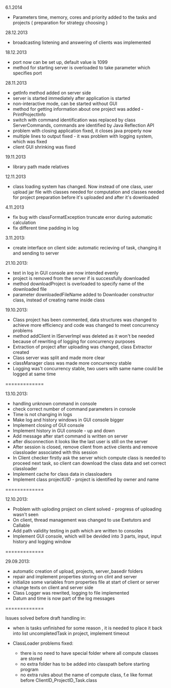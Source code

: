 6.1.2014
- Parameters time, memory, cores and priority added to the tasks and projects ( preparation for strategy choosing )

28.12.2013
- broadcasting listening and answering of clients was implemented

18.12.2013
- port now can be set up, default value is 1099
- method for starting server is overloaded to take parameter which specifies port

28.11.2013
- getInfo method added on server side
- server is started immediately after application is started
- non-interactive mode, can be started without GUI
- method for getting information about one project was added - PrintProjectInfo
- switch with command identification was replaced by class ServerCommands, commands are identified by Java Reflection API    
- problem with closing application fixed, it closes java properly now
- multiple lines to output fixed - it was problem with logging system, which was fixed
- client GUI shrinking was fixed

19.11.2013
- library path made relatives

12.11.2013
- class loading system has changed. Now instead of one class, user upload jar file with classes needed for computation and classes needed for project preparation before it's uploaded and after it's downloaded


4.11.2013
- fix bug with classFormatException truncate error during automatic calculation
- fix different time padding in log

3.11.2013:
- create interface on client side: automatic recieving of task, changing it and sending to server

21.10.2013:
- text in log in GUI console are now intended evenly
- project is removed from the server if is successfully downloaded
- method downloadProject is overloaded to specify name of the downloaded file
- parameter downloadedFileName added to Downloader constructor class, instead of creating name inside class

19.10.2013:
- Class project has been commented, data structures was  changed to achieve more efficiency and code was changed to 			 	                      meet concurrency problems
- method addClient in IServerImpl was deleted as it won't be needed because of rewriting of logging for concurrency purposes
- Extraction of project after uploading was changed, class Extractor created
- Class server was split and made more clear
- classManager class was made more concurrency stable
- Logging was't concurrency stable, two users with same name could be logged at same time

=============

13.10.2013:
- handling unknown command in console
- check correct number of command parameters in console
- Time is not changing in logs 
- Make log and history windows in GUI console bigger
- Implement closing of GUI console
- Implement history in GUI console - up and down
- Add message after start command is written on server
- after disconnection it looks like the last user is still on the server
- After session is closed, remove client from active clients and remove classloader associated with this session
- In Client checker firstly ask the server which compute class is needed to proceed next task,
  so client can download the class data and set correct classloader
- Implement cache for class data in classloaders
- Implement class projectUID - project is identified by owner and name	

=============

12.10.2013:
- Problem with uploding project on client solved - progress of uploading wasn't seen
- On client, thread management was changed to use Exetutors and Callable<T>
- Add path validity testing in path which are written to consoles
- Implement GUI console, which will be devided into 3 parts, input, input history and logging window

=============

29.09.2013:
- automatic creation of upload, projects, server_basedir folders
- repair and implement properties storing on clint and server
- initialize some variables from properties file at start of client or server
- change texts on client and server side
- Class Logger was rewrited, logging to file implemented
- Datum and time is now part of the log messages

=============
	
Issues solved before draft handling in:        

- when is tasks unfinished for some reason , it is needed to place it back into list uncompletedTask in project,
  implement timeout


- ClassLoader problems fixed:
	- there is no need to have special folder where all compute classes are stored
	- no extra folder has to be added into classpath before starting program
	- no extra rules about the name of compute class, f.e like format before ClientID_ProjectID_Task.class
    
